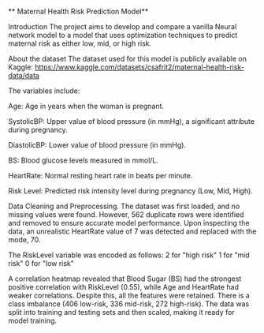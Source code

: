 ** Maternal Health Risk Prediction Model**

Introduction
The project aims to develop and compare a vanilla Neural network model to a model that uses optimization techniques to predict maternal risk as either low, mid, or high risk.

About the dataset
The dataset used for this model is publicly available on Kaggle: https://www.kaggle.com/datasets/csafrit2/maternal-health-risk-data/data

The variables include:

Age: Age in years when the woman is pregnant.

SystolicBP: Upper value of blood pressure (in mmHg), a significant attribute during pregnancy.

DiastolicBP: Lower value of blood pressure (in mmHg).

BS: Blood glucose levels measured in mmol/L.

HeartRate: Normal resting heart rate in beats per minute.

Risk Level: Predicted risk intensity level during pregnancy (Low, Mid, High).

Data Cleaning and Preprocessing.
The dataset was first loaded, and no missing values were found. However, 562 duplicate rows were identified and removed to ensure accurate model performance. Upon inspecting the data, an unrealistic HeartRate value of 7 was detected and replaced with the mode, 70.

The RiskLevel variable was encoded as follows: 2 for "high risk" 1 for "mid risk" 0 for "low risk"

A correlation heatmap revealed that Blood Sugar (BS) had the strongest positive correlation with RiskLevel (0.55), while Age and HeartRate had weaker correlations. Despite this, all the features were retained. There is a class imbalance (406 low-risk, 336 mid-risk, 272 high-risk). The data was split into training and testing sets and then scaled, making it ready for model training.
